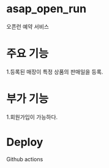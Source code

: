 # asap_open_run
오픈런 예약 서비스

# 주요 기능
1.등록된 매장이 특정 상품의 판매일을 등록.

# 부가 기능
1.회원가입이 가능하다.

# Deploy
Github actions